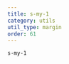 ```yaml
---
title: s-my-1
category: utils
util_type: margin
order: 61
---
```

<div class="s-my-1">
  <code>s-my-1</code>
</div>